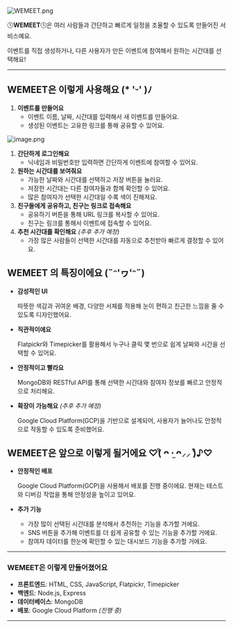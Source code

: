 ![WEMEET.png](https://prod-files-secure.s3.us-west-2.amazonaws.com/d15b74bf-97b2-4665-84e7-1386c12a62a9/e7824295-dfd4-4d72-b5d3-b3011ad89e2f/WEMEET.png)

🕓**WEMEET**🕓은 여러 사람들과 간단하고 빠르게 일정을 조율할 수 있도록 만들어진 서비스예요.

이벤트를 직접 생성하거나, 다른 사용자가 만든 이벤트에 참여해서 원하는 시간대를 선택해요!

---

## WEMEET은 이렇게 사용해요 (* 'ᵕ' )ﾉ

1. **이벤트를 만들어요**
    - 이벤트 이름, 날짜, 시간대를 입력해서 새 이벤트를 만들어요.
    - 생성된 이벤트는 고유한 링크를 통해 공유할 수 있어요.

![image.png](https://prod-files-secure.s3.us-west-2.amazonaws.com/d15b74bf-97b2-4665-84e7-1386c12a62a9/3d3fddac-1ecb-446a-b6e1-f4f74f45254d/image.png)

1. **간단하게 로그인해요**
    - 닉네임과 비밀번호만 입력하면 간단하게 이벤트에 참여할 수 있어요.
2. **원하는 시간대를 보여줘요**
    - 가능한 날짜와 시간대를 선택하고 저장 버튼을 눌러요.
    - 저장한 시간대는 다른 참여자들과 함께 확인할 수 있어요.
    - 많은 참여자가 선택한 시간대일 수록 색이 진해져요.
3. **친구들에게 공유하고, 친구는 링크로 접속해요**
    - 공유하기 버튼을 통해 URL 링크를 복사할 수 있어요.
    - 친구는 링크를 통해서 이벤트에 접속할 수 있어요.
4. **추천 시간대를 확인해요** *(추후 추가 예정)*
    - 가장 많은 사람들이 선택한 시간대를 자동으로 추천받아 빠르게 결정할 수 있어요.

## WEMEET 의 특징이에요 (˶ᵔ'ヮ'ᵔ˶)

- **감성적인 UI**
    
    따뜻한 색감과 귀여운 배경, 다양한 서체를 적용해 눈이 편하고 친근한 느낌을 줄 수 있도록 디자인했어요.
    
- **직관적이에요**
    
    Flatpickr와 Timepicker를 활용해서 누구나 클릭 몇 번으로 쉽게 날짜와 시간을 선택할 수 있어요.
    
- **안정적이고 빨라요**
    
    MongoDB와 RESTful API를 통해 선택한 시간대와 참여자 정보를 빠르고 안정적으로 처리해요.
    
- **확장이 가능해요** *(추후 추가 예정)*
    
    Google Cloud Platform(GCP)을 기반으로 설계되어, 사용자가 늘어나도 안정적으로 작동할 수 있도록 준비했어요.
    

## WEMEET은 앞으로 이렇게 될거에요 ♡(͒ ᴖ ·̫ ᴖ⸝⸝ )͒♪♡

- **안정적인 배포**
    
    Google Cloud Platform(GCP)을 사용해서 배포를 진행 중이에요. 현재는 테스트와 디버깅 작업을 통해 안정성을 높이고 있어요.
    
- **추가 기능**
    - 가장 많이 선택된 시간대를 분석해서 추천하는 기능을 추가할 거에요.
    - SNS 버튼을 추가해 이벤트를 더 쉽게 공유할 수 있는 기능을 추가할 거에요.
    - 참여자 데이터를 한눈에 확인할 수 있는 대시보드 기능을 추가할 거에요.

---

### WEMEET은 이렇게 만들어졌어요

- **프론트엔드**: HTML, CSS, JavaScript, Flatpickr, Timepicker
- **백엔드**: Node.js, Express
- **데이터베이스**: MongoDB
- **배포**: Google Cloud Platform *(진행 중)*

---
